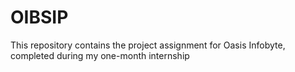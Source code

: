 # OIBSIP
This repository contains the project assignment for Oasis Infobyte, completed during my one-month internship
